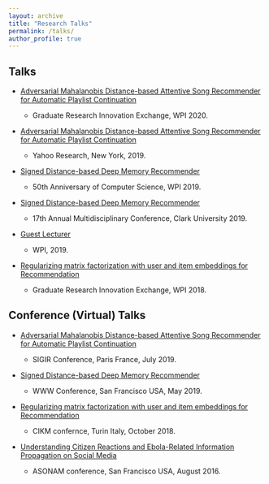 ```yaml
---
layout: archive
title: "Research Talks"
permalink: /talks/
author_profile: true
---
```


## Talks

* [Adversarial Mahalanobis Distance-based Attentive Song Recommender for Automatic Playlist Continuation]()
  * Graduate Research Innovation Exchange, WPI 2020.

* [Adversarial Mahalanobis Distance-based Attentive Song Recommender for Automatic Playlist Continuation]()
  * Yahoo Research, New York, 2019.

* [Signed Distance-based Deep Memory Recommender]()
  * 50th Anniversary of Computer Science, WPI 2019.

* [Signed Distance-based Deep Memory Recommender]()
  * 17th Annual Multidisciplinary Conference, Clark University 2019.

* [Guest Lecturer]()
  * WPI, 2019.

* [Regularizing matrix factorization with user and item embeddings for Recommendation]()
  * Graduate Research Innovation Exchange, WPI 2018.





## Conference (Virtual) Talks

* [Adversarial Mahalanobis Distance-based Attentive Song Recommender for Automatic Playlist Continuation]()
  * SIGIR Conference, Paris France, July 2019.

* [Signed Distance-based Deep Memory Recommender]()
  * WWW Conference, San Francisco USA, May 2019.

* [Regularizing matrix factorization with user and item embeddings for Recommendation]()
  * CIKM confernce, Turin Italy, October 2018.

* [Understanding Citizen Reactions and Ebola-Related Information Propagation on Social Media]()
  * ASONAM conference, San Francisco USA, August 2016.
